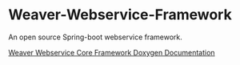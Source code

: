 # Weaver-Webservice-Framework
An open source Spring-boot webservice framework.

<a href="http://tamulib.github.io/Weaver-Webservice-Core/docs/html/index.html">Weaver Webservice Core Framework Doxygen Documentation</a>

